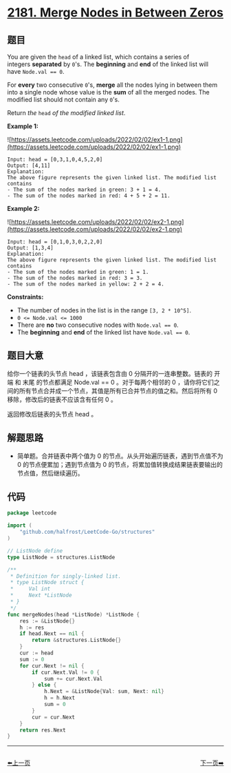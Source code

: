 # [2181. Merge Nodes in Between Zeros](https://leetcode.com/problems/merge-nodes-in-between-zeros/)

## 题目

You are given the `head` of a linked list, which contains a series of integers **separated** by `0`'s. The **beginning** and **end** of the linked list will have `Node.val == 0`.

For **every** two consecutive `0`'s, **merge** all the nodes lying in between them into a single node whose value is the **sum** of all the merged nodes. The modified list should not contain any `0`'s.

Return *the* `head` *of the modified linked list*.

**Example 1:**

![https://assets.leetcode.com/uploads/2022/02/02/ex1-1.png](https://assets.leetcode.com/uploads/2022/02/02/ex1-1.png)

```
Input: head = [0,3,1,0,4,5,2,0]
Output: [4,11]
Explanation:
The above figure represents the given linked list. The modified list contains
- The sum of the nodes marked in green: 3 + 1 = 4.
- The sum of the nodes marked in red: 4 + 5 + 2 = 11.

```

**Example 2:**

![https://assets.leetcode.com/uploads/2022/02/02/ex2-1.png](https://assets.leetcode.com/uploads/2022/02/02/ex2-1.png)

```
Input: head = [0,1,0,3,0,2,2,0]
Output: [1,3,4]
Explanation:
The above figure represents the given linked list. The modified list contains
- The sum of the nodes marked in green: 1 = 1.
- The sum of the nodes marked in red: 3 = 3.
- The sum of the nodes marked in yellow: 2 + 2 = 4.

```

**Constraints:**

- The number of nodes in the list is in the range `[3, 2 * 10^5]`.
- `0 <= Node.val <= 1000`
- There are **no** two consecutive nodes with `Node.val == 0`.
- The **beginning** and **end** of the linked list have `Node.val == 0`.

## 题目大意

给你一个链表的头节点 head ，该链表包含由 0 分隔开的一连串整数。链表的 开端 和 末尾 的节点都满足 Node.val == 0 。对于每两个相邻的 0 ，请你将它们之间的所有节点合并成一个节点，其值是所有已合并节点的值之和。然后将所有 0 移除，修改后的链表不应该含有任何 0 。

返回修改后链表的头节点 head 。

## 解题思路

- 简单题。合并链表中两个值为 0 的节点。从头开始遍历链表，遇到节点值不为 0 的节点便累加；遇到节点值为 0 的节点，将累加值转换成结果链表要输出的节点值，然后继续遍历。

## 代码

```go
package leetcode

import (
	"github.com/halfrost/LeetCode-Go/structures"
)

// ListNode define
type ListNode = structures.ListNode

/**
 * Definition for singly-linked list.
 * type ListNode struct {
 *     Val int
 *     Next *ListNode
 * }
 */
func mergeNodes(head *ListNode) *ListNode {
	res := &ListNode{}
	h := res
	if head.Next == nil {
		return &structures.ListNode{}
	}
	cur := head
	sum := 0
	for cur.Next != nil {
		if cur.Next.Val != 0 {
			sum += cur.Next.Val
		} else {
			h.Next = &ListNode{Val: sum, Next: nil}
			h = h.Next
			sum = 0
		}
		cur = cur.Next
	}
	return res.Next
}
```


----------------------------------------------
<div style="display: flex;justify-content: space-between;align-items: center;">
<p><a href="https://books.halfrost.com/leetcode/ChapterFour/2100~2199/2180.Count-Integers-With-Even-Digit-Sum/">⬅️上一页</a></p>
<p><a href="https://books.halfrost.com/leetcode/ChapterFour/2100~2199/2182.Construct-String-With-Repeat-Limit/">下一页➡️</a></p>
</div>
